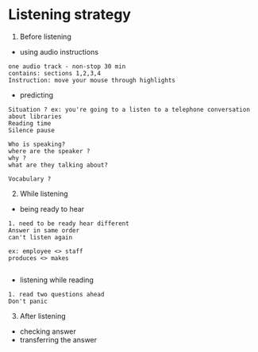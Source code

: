 # Listening strategy

1. Before listening

* using audio instructions
```
one audio track - non-stop 30 min
contains: sections 1,2,3,4
Instruction: move your mouse through highlights
```

* predicting
```
Situation ? ex: you're going to a listen to a telephone conversation about libraries
Reading time
Silence pause

Who is speaking?
where are the speaker ?
why ?
what are they talking about?

Vocabulary ?

```
2. While listening

* being ready to hear
```
1. need to be ready hear different
Answer in same order
can't listen again

ex: employee <> staff
produces <> makes


```
* listening while reading
```
1. read two questions ahead
Don't panic

```
3. After listening

* checking answer
* transferring the answer
